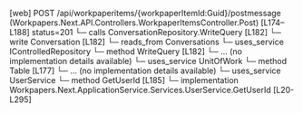 [web] POST /api/workpaperitems/{workpaperItemId:Guid}/postmessage  (Workpapers.Next.API.Controllers.WorkpaperItemsController.Post)  [L174–L188] status=201
  └─ calls ConversationRepository.WriteQuery [L182]
  └─ write Conversation [L182]
    └─ reads_from Conversations
  └─ uses_service IControlledRepository<Conversation>
    └─ method WriteQuery [L182]
      └─ ... (no implementation details available)
  └─ uses_service UnitOfWork
    └─ method Table [L177]
      └─ ... (no implementation details available)
  └─ uses_service UserService
    └─ method GetUserId [L185]
      └─ implementation Workpapers.Next.ApplicationService.Services.UserService.GetUserId [L20-L295]

